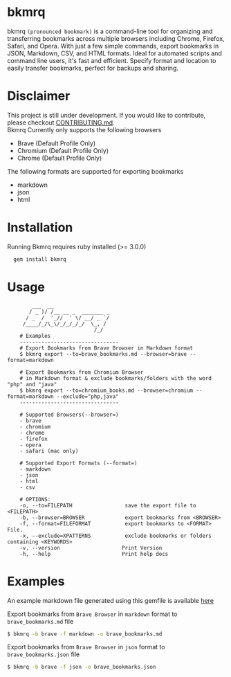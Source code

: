 # bkmrq
bkmrq `(pronounced bookmark)` is a command-line tool for organizing and transferring bookmarks across multiple browsers including Chrome, Firefox, Safari, and Opera. With just a few simple commands, export bookmarks in JSON, Markdown, CSV, and HTML formats. Ideal for automated scripts and command line users, it's fast and efficient. Specify format and location to easily transfer bookmarks, perfect for backups and sharing.

# Disclaimer
This project is still under development. If you would like to contribute, please checkout [CONTRIBUTING.md]().  
Bkmrq Currently only supports the following browsers  
- Brave (Default Profile Only)
- Chromium (Default Profile Only)
- Chrome (Default Profile Only)

The following formats are supported for exporting bookmarks
- markdown
- json
- html

# Installation
Running Bkmrq requires ruby installed (>= 3.0.0)

```bash
  gem install bkmrq
```

# Usage
```
        ___  __
       / _ )/ /__ __ _  _______ _
      / _  /  '_//  ' \/ __/ _ `/
     /____/_/\_\/_/_/_/_/  \_, /
                            /_/
    # Examples
    --------------------------------
    # Export Bookmarks from Brave Browser in Markdown format
    $ bkmrq export --to=brave_bookmarks.md --browser=brave --format=markdown

    # Export Bookmarks from Chromium Browser
    # in Markdown format & exclude bookmarks/folders with the word "php" and "java"
    $ bkmrq export --to=chromium_books.md --browser=chromium --format=markdown --exclude="php,java"
    --------------------------------

    # Supported Browsers(--browser=)
    - brave
    - chromium
    - chrome
    - firefox
    - opera
    - safari (mac only)

    # Supported Export Formats (--format=)
    - markdown
    - json
    - html
    - csv

    # OPTIONS:
    -o, --to=FILEPATH                 save the export file to <FILEPATH>
    -b, --browser=BROWSER             export bookmarks from <BROWSER>
    -f, --format=FILEFORMAT           export bookmarks to <FORMAT> File.
    -x, --exclude=XPATTERNS           exclude bookmarks or folders containing <KEYWORDS>
    -v, --version                    Print Version
    -h, --help                       Print help docs
```

# Examples
An example markdown file generated using this gemfile is available [here](https://github.com/sreedevk/bookmarks/blob/main/README.md)

Export bookmarks from `Brave Browser` in `markdown` format to `brave_bookmarks.md` file  
```bash
$ bkmrq -b brave -f markdown -o brave_bookmarks.md
```

Export bookmarks from `Brave Browser` in `json` format to `brave_bookmarks.json` file  
```bash
$ bkmrq -b brave -f json -o brave_bookmarks.json
```
